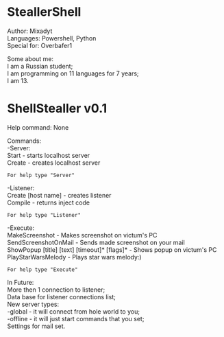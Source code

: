 # SteallerShell

Author: Mixadyt           
Languages: Powershell, Python            
Special for: Overbafer1

Some about me:               
I am a Russian student;           
I am programming on 11 languages for 7 years;           
I am 13.         

# ShellStealler v0.1
Help command: None    

Commands:         
  -Server:          
    Start - starts localhost server          
    Create - creates localhost server        

    For help type "Server"           
  -Listener:           
    Create [host name] - creates listener        
    Compile - returns inject code            

    For help type "Listener"          
  -Execute:           
    MakeScreenshot - Makes screenshot on victum's PC          
    SendScreenshotOnMail - Sends made screenshot on your mail         
    ShowPopup [title] [text] [timeout]* [flags]* - Shows popup on victum's PC          
    PlayStarWarsMelody - Plays star wars melody:)          

    For help type "Execute"     

In Future:       
More then 1 connection to listener;          
Data base for listener connections list;           
New server types:         
-global - it will connect from hole world to you;           
-offline - it will just start commands that you set;           
Settings for mail set.            
    
